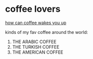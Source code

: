 # coffee lovers

[how can coffee wakes you up](https://www.thesun.co.uk/fabulous/6283662/how-long-does-caffeine-last-morning-coffee/)

kinds of my fav coffee around the world:
1. THE ARABIC COFFEE
1. THE TURKISH COFFEE
1. THE AMERICAN COFFEE

